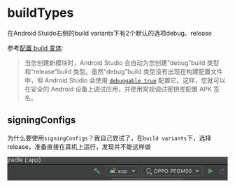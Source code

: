 # buildTypes

在Android Stuido右侧的build variants下有2个默认的选项debug、release

参考[配置 build 变体](https://developer.android.com/studio/build/build-variants?hl=zh-cn):

> 当您创建新模块时，Android Studio 会自动为您创建“debug”build 类型和“release”build 类型。虽然“debug”build 类型没有出现在构建配置文件中，但 Android Studio 会使用 [`debuggable true`](https://google.github.io/android-gradle-dsl/current/com.android.build.gradle.internal.dsl.BuildType.html#com.android.build.gradle.internal.dsl.BuildType:debuggable) 配置它。这样，您就可以在安全的 Android 设备上调试应用，并使用常规调试密钥库配置 APK 签名。



## signingConfigs

为什么要使用`signingConfigs`？我自己尝试了，在`build variants`下，选择release，准备直接在真机上运行，发现并不能这样做

![005](https://github.com/winfredzen/Android-Basic/blob/master/Gradle/images/005.png)

